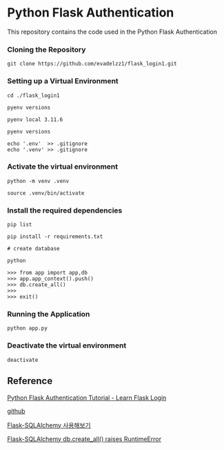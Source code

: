 # Python Flask Authentication

This repository contains the code used in the Python Flask Authentication


### Cloning the Repository

    git clone https://github.com/evadelzz1/flask_login1.git

### Setting up a Virtual Environment

    cd ./flask_login1

    pyenv versions

    pyenv local 3.11.6

    pyenv versions

    echo '.env'  >> .gitignore
    echo '.venv' >> .gitignore

### Activate the virtual environment

    python -m venv .venv
    
    source .venv/bin/activate

### Install the required dependencies

    pip list

    pip install -r requirements.txt

    # create database

    python

    >>> from app import app,db
    >>> app.app_context().push()
    >>> db.create_all()
    >>>
    >>> exit()


### Running the Application

    python app.py

### Deactivate the virtual environment

    deactivate

## Reference

[Python Flask Authentication Tutorial - Learn Flask Login](https://www.youtube.com/watch?v=71EU8gnZqZQ)

[github](https://github.com/arpanneupane19/Python-Flask-Authentication-Tutorial)

[Flask-SQLAlchemy 사용해보기](https://kimjingo.tistory.com/116)

[Flask-SQLAlchemy db.create_all() raises RuntimeError](https://stackoverflow.com/questions/73961938/flask-sqlalchemy-db-create-all-raises-runtimeerror-working-outside-of-applicat)
